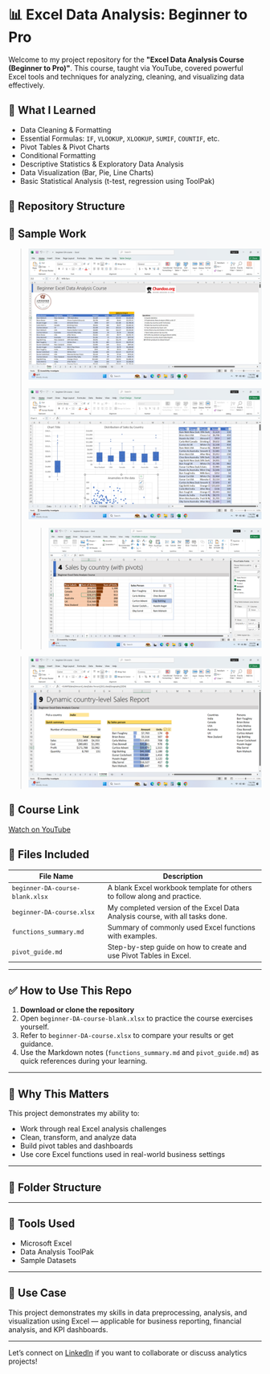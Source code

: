 # 📊 Excel Data Analysis: Beginner to Pro

Welcome to my project repository for the **"Excel Data Analysis Course (Beginner to Pro)"**. This course, taught via YouTube, covered powerful Excel tools and techniques for analyzing, cleaning, and visualizing data effectively.

## 🧠 What I Learned

- Data Cleaning & Formatting
- Essential Formulas: `IF`, `VLOOKUP`, `XLOOKUP`, `SUMIF`, `COUNTIF`, etc.
- Pivot Tables & Pivot Charts
- Conditional Formatting
- Descriptive Statistics & Exploratory Data Analysis
- Data Visualization (Bar, Pie, Line Charts)
- Basic Statistical Analysis (t-test, regression using ToolPak)

## 📁 Repository Structure


## 📸 Sample Work

> ![Dataset and Task](https://github.com/Rohitlakha/Excel-Data-Analysis-Beginner-to-Pro/blob/main/Screenshots%2Fdataset%20and%20task.png)
>
> 
> ![Pivot Table Summary](https://github.com/Rohitlakha/Excel-Data-Analysis-Beginner-to-Pro/blob/f9168747a0334fc3299d46d1d27a791f4f78f956/Screenshots/chart_dashboard.png)
>
> 
> > ![Pivot Table Summary](https://github.com/Rohitlakha/Excel-Data-Analysis-Beginner-to-Pro/blob/3fa207323437c0c5e235e9acfcf5170e6d05868e/Screenshots/Pivot%20Table%20Example.png)
> 

> ![Excel Dashboard](https://github.com/Rohitlakha/Excel-Data-Analysis-Beginner-to-Pro/blob/f9168747a0334fc3299d46d1d27a791f4f78f956/Screenshots/Dynamic%20report.png)

## 🔗 Course Link

[Watch on YouTube](https://www.youtube.com/watch?v=v2oNWja7M2E)

## 🧾 Files Included

| File Name                          | Description |
|-----------------------------------|-------------|
| `beginner-DA-course-blank.xlsx`   | A blank Excel workbook template for others to follow along and practice. |
| `beginner-DA-course.xlsx`         | My completed version of the Excel Data Analysis course, with all tasks done. |
| `functions_summary.md`            | Summary of commonly used Excel functions with examples. |
| `pivot_guide.md`                  | Step-by-step guide on how to create and use Pivot Tables in Excel. |

---

## ✅ How to Use This Repo

1. **Download or clone the repository**
2. Open `beginner-DA-course-blank.xlsx` to practice the course exercises yourself.
3. Refer to `beginner-DA-course.xlsx` to compare your results or get guidance.
4. Use the Markdown notes (`functions_summary.md` and `pivot_guide.md`) as quick references during your learning.

---

## 💬 Why This Matters

This project demonstrates my ability to:

- Work through real Excel analysis challenges
- Clean, transform, and analyze data
- Build pivot tables and dashboards
- Use core Excel functions used in real-world business settings


---
## 📂 Folder Structure


---

## 📌 Tools Used

- Microsoft Excel
- Data Analysis ToolPak
- Sample Datasets

---


## 💼 Use Case

This project demonstrates my skills in data preprocessing, analysis, and visualization using Excel — applicable for business reporting, financial analysis, and KPI dashboards.

---

Let’s connect on [LinkedIn](https://www.linkedin.com/in/rohit-lakha/) if you want to collaborate or discuss analytics projects!

